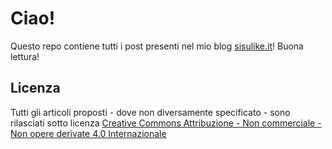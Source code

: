 # Ciao!

Questo repo contiene tutti i post presenti nel mio blog [sisulike.it]!
Buona lettura!

## Licenza
Tutti gli articoli proposti - dove non diversamente specificato - sono rilasciati sotto licenza [Creative Commons Attribuzione - Non commerciale - Non opere derivate 4.0 Internazionale]

[sisulike.it]:<https://www.sisulike.it/>
[Creative Commons Attribuzione - Non commerciale - Non opere derivate 4.0 Internazionale]: <https://creativecommons.org/licenses/by-nc-nd/4.0/deed.it>